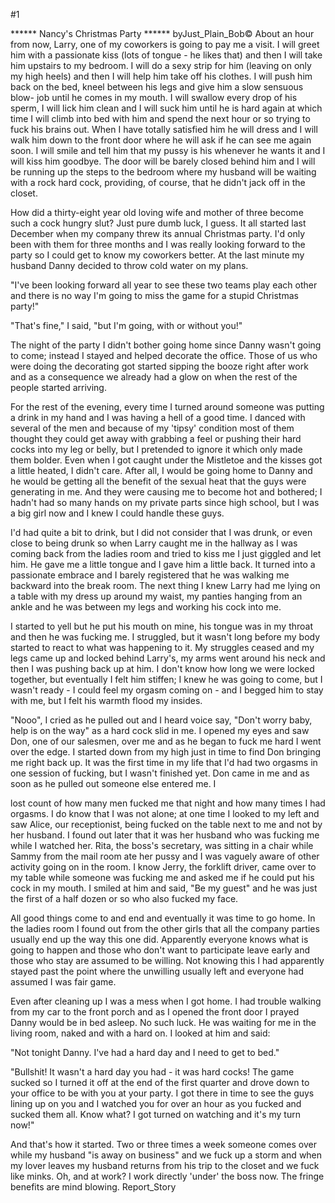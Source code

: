 #1 

 

 ****** Nancy's Christmas Party ****** byJust_Plain_Bob© About an hour from now, Larry, one of my coworkers is going to pay me a visit. I will greet him with a passionate kiss (lots of tongue - he likes that) and then I will take him upstairs to my bedroom. I will do a sexy strip for him (leaving on only my high heels) and then I will help him take off his clothes. I will push him back on the bed, kneel between his legs and give him a slow sensuous blow- job until he comes in my mouth. I will swallow every drop of his sperm, I will lick him clean and I will suck him until he is hard again at which time I will climb into bed with him and spend the next hour or so trying to fuck his brains out. When I have totally satisfied him he will dress and I will walk him down to the front door where he will ask if he can see me again soon. I will smile and tell him that my pussy is his whenever he wants it and I will kiss him goodbye. The door will be barely closed behind him and I will be running up the steps to the bedroom where my husband will be waiting with a rock hard cock, providing, of course, that he didn't jack off in the closet. 

 How did a thirty-eight year old loving wife and mother of three become such a cock hungry slut? Just pure dumb luck, I guess. It all started last December when my company threw its annual Christmas party. I'd only been with them for three months and I was really looking forward to the party so I could get to know my coworkers better. At the last minute my husband Danny decided to throw cold water on my plans. 

 "I've been looking forward all year to see these two teams play each other and there is no way I'm going to miss the game for a stupid Christmas party!" 

 "That's fine," I said, "but I'm going, with or without you!" 

 The night of the party I didn't bother going home since Danny wasn't going to come; instead I stayed and helped decorate the office. Those of us who were doing the decorating got started sipping the booze right after work and as a consequence we already had a glow on when the rest of the people started arriving. 

 For the rest of the evening, every time I turned around someone was putting a drink in my hand and I was having a hell of a good time. I danced with several of the men and because of my 'tipsy' condition most of them thought they could get away with grabbing a feel or pushing their hard cocks into my leg or belly, but I pretended to ignore it which only made them bolder. Even when I got caught under the Mistletoe and the kisses got a little heated, I didn't care. After all, I would be going home to Danny and he would be getting all the benefit of the sexual heat that the guys were generating in me. And they were causing me to become hot and bothered; I hadn't had so many hands on my private parts since high school, but I was a big girl now and I knew I could handle these guys. 

 I'd had quite a bit to drink, but I did not consider that I was drunk, or even close to being drunk so when Larry caught me in the hallway as I was coming back from the ladies room and tried to kiss me I just giggled and let him. He gave me a little tongue and I gave him a little back. It turned into a passionate embrace and I barely registered that he was walking me backward into the break room. The next thing I knew Larry had me lying on a table with my dress up around my waist, my panties hanging from an ankle and he was between my legs and working his cock into me. 

 I started to yell but he put his mouth on mine, his tongue was in my throat and then he was fucking me. I struggled, but it wasn't long before my body started to react to what was happening to it. My struggles ceased and my legs came up and locked behind Larry's, my arms went around his neck and then I was pushing back up at him. I don't know how long we were locked together, but eventually I felt him stiffen; I knew he was going to come, but I wasn't ready - I could feel my orgasm coming on - and I begged him to stay with me, but I felt his warmth flood my insides. 

 "Nooo", I cried as he pulled out and I heard voice say, "Don't worry baby, help is on the way" as a hard cock slid in me. I opened my eyes and saw Don, one of our salesmen, over me and as he began to fuck me hard I went over the edge. I started down from my high just in time to find Don bringing me right back up. It was the first time in my life that I'd had two orgasms in one session of fucking, but I wasn't finished yet. Don came in me and as soon as he pulled out someone else entered me. I 

 lost count of how many men fucked me that night and how many times I had orgasms. I do know that I was not alone; at one time I looked to my left and saw Alice, our receptionist, being fucked on the table next to me and not by her husband. I found out later that it was her husband who was fucking me while I watched her. Rita, the boss's secretary, was sitting in a chair while Sammy from the mail room ate her pussy and I was vaguely aware of other activity going on in the room. I know Jerry, the forklift driver, came over to my table while someone was fucking me and asked me if he could put his cock in my mouth. I smiled at him and said, "Be my guest" and he was just the first of a half dozen or so who also fucked my face. 

 All good things come to and end and eventually it was time to go home. In the ladies room I found out from the other girls that all the company parties usually end up the way this one did. Apparently everyone knows what is going to happen and those who don't want to participate leave early and those who stay are assumed to be willing. Not knowing this I had apparently stayed past the point where the unwilling usually left and everyone had assumed I was fair game. 

 Even after cleaning up I was a mess when I got home. I had trouble walking from my car to the front porch and as I opened the front door I prayed Danny would be in bed asleep. No such luck. He was waiting for me in the living room, naked and with a hard on. I looked at him and said: 

 "Not tonight Danny. I've had a hard day and I need to get to bed." 

 "Bullshit! It wasn't a hard day you had - it was hard cocks! The game sucked so I turned it off at the end of the first quarter and drove down to your office to be with you at your party. I got there in time to see the guys lining up on you and I watched you for over an hour as you fucked and sucked them all. Know what? I got turned on watching and it's my turn now!" 

 And that's how it started. Two or three times a week someone comes over while my husband "is away on business" and we fuck up a storm and when my lover leaves my husband returns from his trip to the closet and we fuck like minks. Oh, and at work? I work directly 'under' the boss now. The fringe benefits are mind blowing. Report_Story 